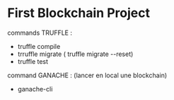 # First Blockchain Project


commands TRUFFLE :
- truffle compile
- trruffle migrate 
( truffle migrate --reset)
- truffle test

command GANACHE : (lancer en local une blockchain)
- ganache-cli
